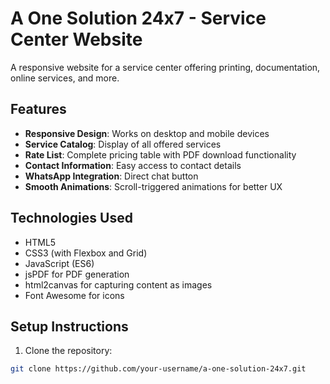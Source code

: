 # A One Solution 24x7 - Service Center Website

A responsive website for a service center offering printing, documentation, online services, and more.

## Features

- **Responsive Design**: Works on desktop and mobile devices
- **Service Catalog**: Display of all offered services
- **Rate List**: Complete pricing table with PDF download functionality
- **Contact Information**: Easy access to contact details
- **WhatsApp Integration**: Direct chat button
- **Smooth Animations**: Scroll-triggered animations for better UX

## Technologies Used

- HTML5
- CSS3 (with Flexbox and Grid)
- JavaScript (ES6)
- jsPDF for PDF generation
- html2canvas for capturing content as images
- Font Awesome for icons

## Setup Instructions

1. Clone the repository:
```bash
git clone https://github.com/your-username/a-one-solution-24x7.git